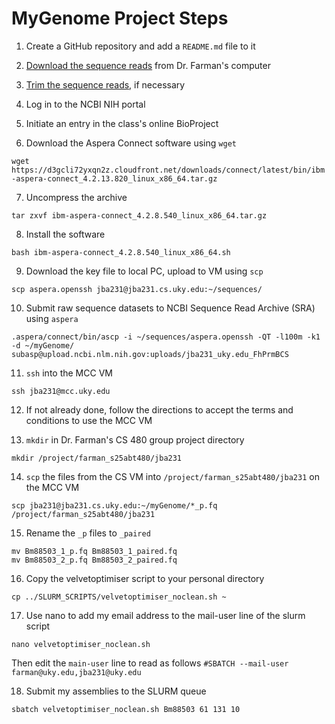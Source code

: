 # MyGenome Project Steps

1. Create a GitHub repository and add a `README.md` file to it

2. [Download the sequence reads](DownloadReads.md) from Dr. Farman's computer

3. [Trim the sequence reads](TrimReads.md), if necessary

4. Log in to the NCBI NIH portal

5. Initiate an entry in the class's online BioProject

6. Download the Aspera Connect software using `wget`

```wget https://d3gcli72yxqn2z.cloudfront.net/downloads/connect/latest/bin/ibm-aspera-connect_4.2.13.820_linux_x86_64.tar.gz```

7. Uncompress the archive

```tar zxvf ibm-aspera-connect_4.2.8.540_linux_x86_64.tar.gz```

8. Install the software

```bash ibm-aspera-connect_4.2.8.540_linux_x86_64.sh```

9. Download the key file to local PC, upload to VM using `scp`

```scp aspera.openssh jba231@jba231.cs.uky.edu:~/sequences/```

10. Submit raw sequence datasets to NCBI Sequence Read Archive (SRA) using `aspera`

```.aspera/connect/bin/ascp -i ~/sequences/aspera.openssh -QT -l100m -k1 -d ~/myGenome/ subasp@upload.ncbi.nlm.nih.gov:uploads/jba231_uky.edu_FhPrmBCS```

11. `ssh` into the MCC VM

```ssh jba231@mcc.uky.edu```

12. If not already done, follow the directions to accept the terms and conditions to use the MCC VM

13. `mkdir` in Dr. Farman's CS 480 group project directory

```mkdir /project/farman_s25abt480/jba231```

14. `scp` the files from the CS VM into `/project/farman_s25abt480/jba231` on the MCC VM

```scp jba231@jba231.cs.uky.edu:~/myGenome/*_p.fq /project/farman_s25abt480/jba231```

15. Rename the `_p` files to `_paired`

```
mv Bm88503_1_p.fq Bm88503_1_paired.fq
mv Bm88503_2_p.fq Bm88503_2_paired.fq
```

16. Copy the velvetoptimiser script to your personal directory

```cp ../SLURM_SCRIPTS/velvetoptimiser_noclean.sh ~```

17. Use nano to add my email address to the mail-user line of the slurm script

```nano velvetoptimiser_noclean.sh```

Then edit the `main-user` line to read as follows `#SBATCH --mail-user farman@uky.edu,jba231@uky.edu`

18. Submit my assemblies to the SLURM queue

```sbatch velvetoptimiser_noclean.sh Bm88503 61 131 10```
